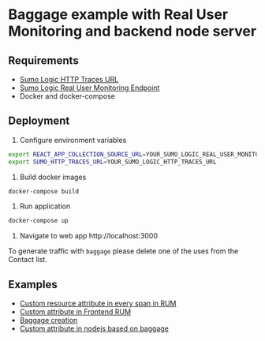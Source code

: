 # Baggage example with Real User Monitoring and backend node server

## Requirements
- [Sumo Logic HTTP Traces URL](https://help.sumologic.com/docs/send-data/hosted-collectors/http-source/traces/)
- [Sumo Logic Real User Monitoring Endpoint](https://help.sumologic.com/docs/apm/real-user-monitoring/configure-data-collection/#step-1-create-a-rum-http-traces-source)
- Docker and docker-compose

## Deployment

1. Configure environment variables

```bash
export REACT_APP_COLLECTION_SOURCE_URL=YOUR_SUMO_LOGIC_REAL_USER_MONITORING_ENDPOINT_URL
export SUMO_HTTP_TRACES_URL=YOUR_SUMO_LOGIC_HTTP_TRACES_URL
```

1. Build docker images

```bash
docker-compose build
```

1. Run application

```bash
docker-compose up
```

1. Navigate to web app http://localhost:3000

To generate traffic with `baggage` please delete one of the uses from the Contact list.

## Examples
- [Custom resource attribute in every span in RUM](./contactmanager/src/App.js#L18)
- [Custom attribute in Frontend RUM](./contactmanager/src/components/Contacts/Contact.js#L30-L37)
- [Baggage creation](./contactmanager/src/components/Contacts/Contact.js#L39-L73)
- [Custom attribute in nodejs based on baggage](./contactserver/express-http-test.js#L55-L76)
